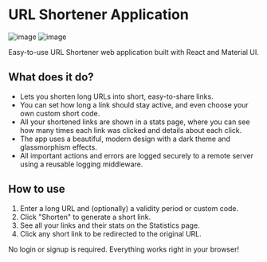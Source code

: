 # URL Shortener Application

![image](https://github.com/user-attachments/assets/805b4105-18fa-47f6-868d-dc0ec5b3993c)
![image](https://github.com/user-attachments/assets/34127b22-19b8-4fc9-bb72-f4427ca9f19f)

Easy-to-use URL Shortener web application built with React and Material UI.

## What does it do?
- Lets you shorten long URLs into short, easy-to-share links.
- You can set how long a link should stay active, and even choose your own custom short code.
- All your shortened links are shown in a stats page, where you can see how many times each link was clicked and details about each click.
- The app uses a beautiful, modern design with a dark theme and glassmorphism effects.
- All important actions and errors are logged securely to a remote server using a reusable logging middleware.

## How to use
1. Enter a long URL and (optionally) a validity period or custom code.
2. Click "Shorten" to generate a short link.
3. See all your links and their stats on the Statistics page.
4. Click any short link to be redirected to the original URL.

No login or signup is required. Everything works right in your browser!
